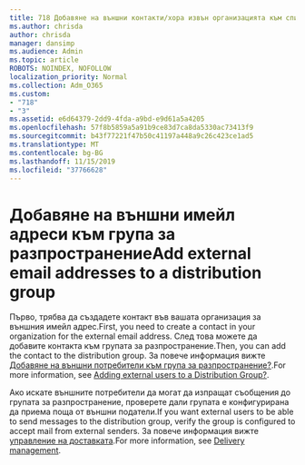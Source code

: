 ```yaml
---
title: 718 Добавяне на външни контакти/хора извън организацията към списък за разпространение
ms.author: chrisda
author: chrisda
manager: dansimp
ms.audience: Admin
ms.topic: article
ROBOTS: NOINDEX, NOFOLLOW
localization_priority: Normal
ms.collection: Adm_O365
ms.custom:
- "718"
- "3"
ms.assetid: e6d64379-2dd9-4fda-a9bd-e9d61a5a4205
ms.openlocfilehash: 57f8b5859a5a91b9ce83d7ca8da5330ac73413f9
ms.sourcegitcommit: b43f77221f47b50c41197a448a9c26c423ce1ad5
ms.translationtype: MT
ms.contentlocale: bg-BG
ms.lasthandoff: 11/15/2019
ms.locfileid: "37766628"
---
```

# <a name="add-external-email-addresses-to-a-distribution-group"></a><span data-ttu-id="1b69c-102">Добавяне на външни имейл адреси към група за разпространение</span><span class="sxs-lookup"><span data-stu-id="1b69c-102">Add external email addresses to a distribution group</span></span>

<span data-ttu-id="1b69c-103">Първо, трябва да създадете контакт във вашата организация за външния имейл адрес.</span><span class="sxs-lookup"><span data-stu-id="1b69c-103">First, you need to create a contact in your organization for the external email address.</span></span> <span data-ttu-id="1b69c-104">След това можете да добавите контакта към групата за разпространение.</span><span class="sxs-lookup"><span data-stu-id="1b69c-104">Then, you can add the contact to the distribution group.</span></span> <span data-ttu-id="1b69c-105">За повече информация вижте [Добавяне на външни потребители към група за разпространение?](https://support.office.com/client/caa0f310-0bb7-48e3-8ad2-cb358b53bbba).</span><span class="sxs-lookup"><span data-stu-id="1b69c-105">For more information, see [Adding external users to a Distribution Group?](https://support.office.com/client/caa0f310-0bb7-48e3-8ad2-cb358b53bbba).</span></span>

<span data-ttu-id="1b69c-106">Ако искате външните потребители да могат да изпращат съобщения до групата за разпространение, проверете дали групата е конфигурирана да приема поща от външни податели.</span><span class="sxs-lookup"><span data-stu-id="1b69c-106">If you want external users to be able to send messages to the distribution group, verify the group is configured to accept mail from external senders.</span></span> <span data-ttu-id="1b69c-107">За повече информация вижте [управление на доставката](https://technet.microsoft.com/library/bb124513.aspx#deliverymanagement).</span><span class="sxs-lookup"><span data-stu-id="1b69c-107">For more information, see [Delivery management](https://technet.microsoft.com/library/bb124513.aspx#deliverymanagement).</span></span>
